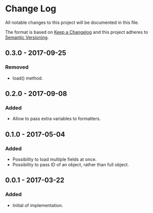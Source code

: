 # Change Log
All notable changes to this project will be documented in this file.

The format is based on [Keep a Changelog](http://keepachangelog.com/) 
and this project adheres to [Semantic Versioning](http://semver.org/).

## 0.3.0 - 2017-09-25
### Removed
- load() method.

## 0.2.0 - 2017-09-08
### Added
- Allow to pass extra variables to formatters.

## 0.1.0 - 2017-05-04
### Added
- Possibility to load multiple fields at once.
- Possibility to pass ID of an object, rather than full object.

## 0.0.1 - 2017-03-22
### Added
- Initial of implementation.
